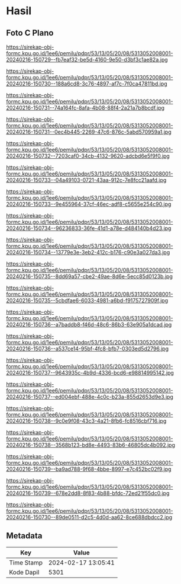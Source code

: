 # Hasil

## Foto C Plano

https://sirekap-obj-formc.kpu.go.id/1ee6/pemilu/pdpr/53/13/05/20/08/5313052008001-20240216-150729--fb7eaf32-be5d-4160-9e50-d3bf3c1ae82a.jpg

https://sirekap-obj-formc.kpu.go.id/1ee6/pemilu/pdpr/53/13/05/20/08/5313052008001-20240216-150730--188a6cd8-3c76-4897-af7c-7f0ca47811bd.jpg

https://sirekap-obj-formc.kpu.go.id/1ee6/pemilu/pdpr/53/13/05/20/08/5313052008001-20240216-150731--74a164fc-8afa-4b08-88f4-2a21a7b8bcdf.jpg

https://sirekap-obj-formc.kpu.go.id/1ee6/pemilu/pdpr/53/13/05/20/08/5313052008001-20240216-150731--0ec4b445-2269-47c6-876c-5abd570959a1.jpg

https://sirekap-obj-formc.kpu.go.id/1ee6/pemilu/pdpr/53/13/05/20/08/5313052008001-20240216-150732--7203caf0-34cb-4132-9620-adcbd6e5f9f0.jpg

https://sirekap-obj-formc.kpu.go.id/1ee6/pemilu/pdpr/53/13/05/20/08/5313052008001-20240216-150733--04a49103-0721-43aa-912c-7e8fcc21aafd.jpg

https://sirekap-obj-formc.kpu.go.id/1ee6/pemilu/pdpr/53/13/05/20/08/5313052008001-20240216-150733--9e455964-37cf-46ec-adf8-c5655e254c90.jpg

https://sirekap-obj-formc.kpu.go.id/1ee6/pemilu/pdpr/53/13/05/20/08/5313052008001-20240216-150734--96236833-36fe-41d1-a78e-d484140b4d23.jpg

https://sirekap-obj-formc.kpu.go.id/1ee6/pemilu/pdpr/53/13/05/20/08/5313052008001-20240216-150734--13779e3e-3eb2-412c-b176-c90e3a027da3.jpg

https://sirekap-obj-formc.kpu.go.id/1ee6/pemilu/pdpr/53/13/05/20/08/5313052008001-20240216-150735--8dd69a57-cbe2-49ae-8d6e-5ecc85d0123b.jpg

https://sirekap-obj-formc.kpu.go.id/1ee6/pemilu/pdpr/53/13/05/20/08/5313052008001-20240216-150735--5cbdfae6-6033-4981-a6bd-f9175727909f.jpg

https://sirekap-obj-formc.kpu.go.id/1ee6/pemilu/pdpr/53/13/05/20/08/5313052008001-20240216-150736--a7baddb8-f46d-48c6-86b3-63e905a1dcad.jpg

https://sirekap-obj-formc.kpu.go.id/1ee6/pemilu/pdpr/53/13/05/20/08/5313052008001-20240216-150736--a537ce14-95bf-4fc8-bfb7-0303ed5d2796.jpg

https://sirekap-obj-formc.kpu.go.id/1ee6/pemilu/pdpr/53/13/05/20/08/5313052008001-20240216-150737--9643935c-4b9d-4336-bcd6-e98814995142.jpg

https://sirekap-obj-formc.kpu.go.id/1ee6/pemilu/pdpr/53/13/05/20/08/5313052008001-20240216-150737--ed004ebf-488e-4c0c-b23a-855d2653d9e3.jpg

https://sirekap-obj-formc.kpu.go.id/1ee6/pemilu/pdpr/53/13/05/20/08/5313052008001-20240216-150738--9c0e9f08-43c3-4a21-8fb6-fc8516cbf716.jpg

https://sirekap-obj-formc.kpu.go.id/1ee6/pemilu/pdpr/53/13/05/20/08/5313052008001-20240216-150738--3568b123-bd8e-4493-83b6-46805dc4b092.jpg

https://sirekap-obj-formc.kpu.go.id/1ee6/pemilu/pdpr/53/13/05/20/08/5313052008001-20240216-150739--ba9ad788-9f68-4bbe-8997-e7c452bc02f9.jpg

https://sirekap-obj-formc.kpu.go.id/1ee6/pemilu/pdpr/53/13/05/20/08/5313052008001-20240216-150739--678e2dd8-8f83-4b88-bfdc-72ed21f55dc0.jpg

https://sirekap-obj-formc.kpu.go.id/1ee6/pemilu/pdpr/53/13/05/20/08/5313052008001-20240216-150730--89de0511-d2c5-4d0d-aa62-8ce688dbdcc2.jpg


## Metadata

| Key        | Value               |
| ---------- | ------------------- |
| Time Stamp | 2024-02-17 13:05:41 |
| Kode Dapil | 5301                |



